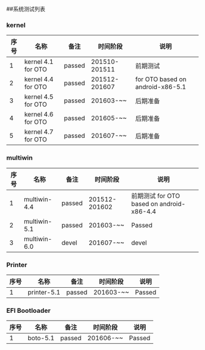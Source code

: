 ##系统测试列表

### kernel
序号|名称 | 备注|时间阶段|说明
------------- | ------------- | ------------- |-------------| -------------
1| kernel 4.1 for OTO| passed|201510-201511|前期测试
2| kernel 4.4 for OTO| passed|201512-201607|for OTO based on android-x86-5.1
3| kernel 4.5 for OTO| passed|201603-~~|后期准备
4| kernel 4.6 for OTO| passed|201605-~~|后期准备
5| kernel 4.7 for OTO| passed|201607-~~|后期准备


### multiwin

序号|名称 | 备注|时间阶段|说明
------------- | ------------- | ------------- |-------------| -------------|
1|multiwin-4.4|passed|201512-201602|前期测试 for OTO based on android-x86-4.4
2|multiwin-5.1|passed|201603-~~|Passed|for OTO based on android-x86-5.1
3|multiwin-6.0|devel|201607-~~|devel|for OTO based on android-x86-6.0

### Printer
序号|名称 | 备注|时间阶段|说明
------------- | ------------- | ------------- |-------------| -------------|
1|printer-5.1|passed|201603-~~|Passed|for OTO based on android-x86-5.1

### EFI Bootloader
序号|名称 | 备注|时间阶段|说明
------------- | ------------- | ------------- |-------------| -------------|
1|boto-5.1|passed|201606-~~|Passed|for OTO based on android-x86-5.1



